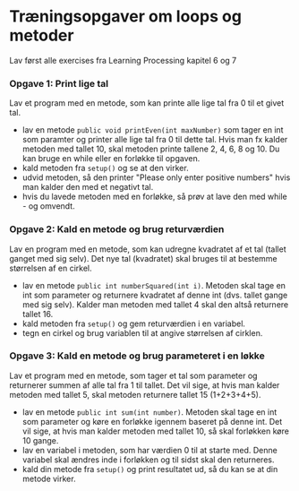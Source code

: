  # Træningsopgaver om loops og metoder

Lav først alle exercises fra Learning Processing kapitel 6 og 7

### Opgave 1: Print lige tal
Lav et program med en metode, som kan printe alle lige tal fra 0 til et givet tal.
- lav en metode <code>public void printEven(int maxNumber)</code> som tager en int som paramter og printer alle lige tal fra 0 til dette tal. Hvis man fx kalder metoden med tallet 10, skal metoden printe tallene 2, 4, 6, 8 og 10. Du kan bruge en while eller en forløkke til opgaven. 
- kald metoden fra <code>setup()</code> og se at den virker.
- udvid metoden, så den printer "Please only enter positive numbers" hvis man kalder den med et negativt tal.
- hvis du lavede metoden med en forløkke, så prøv at lave den med while - og omvendt.

### Opgave 2: Kald en metode og brug returværdien
Lav en program med en metode, som kan udregne kvadratet af et tal (tallet ganget med sig selv). Det nye tal (kvadratet) skal bruges til at bestemme størrelsen af en cirkel.
- lav en metode <code>public int numberSquared(int i)</code>. Metoden skal tage en int som parameter og returnere kvadratet af denne int (dvs. tallet gange med sig selv). Kalder man metoden med tallet 4 skal den altså returnere tallet 16.
- kald metoden fra <code>setup()</code> og gem returværdien i en variabel.
- tegn en cirkel og brug variablen til at angive størrelsen af cirklen.

### Opgave 3: Kald en metode og brug parameteret i en løkke
Lav et program med en metode, som tager et tal som parameter og returnerer summen af alle tal fra 1 til tallet. Det vil sige, at hvis man kalder metoden med tallet 5, skal metoden returnere tallet 15 (1+2+3+4+5). 
- lav en metode <code>public int sum(int number)</code>. Metoden skal tage en int som parameter og køre en forløkke igennem baseret på denne int. Det vil sige, at hvis man kalder metoden med tallet 10, så skal forløkken køre 10 gange.
- lav en variabel i metoden, som har værdien 0 til at starte med. Denne variabel skal ændres inde i forløkken og til sidst skal den returneres.
- kald din metode fra <code>setup()</code> og print resultatet ud, så du kan se at din metode virker. 
